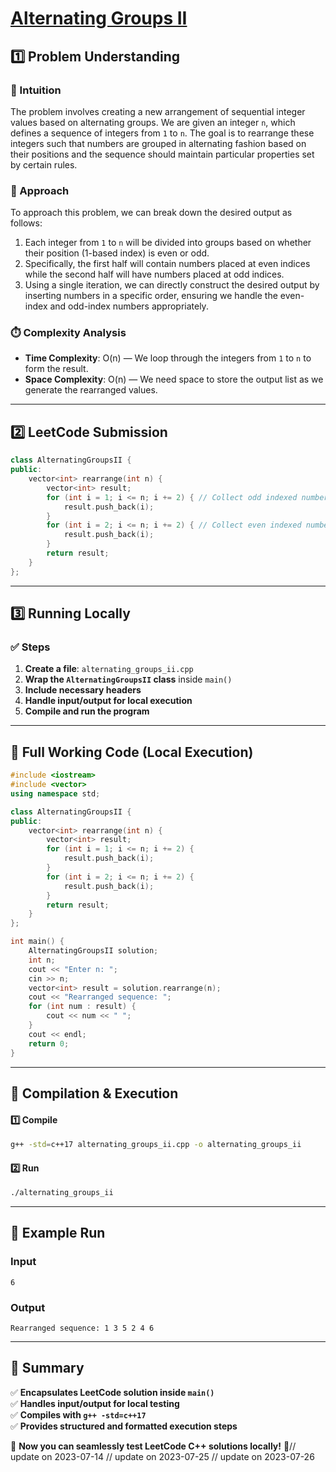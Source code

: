 # **[Alternating Groups II](https://leetcode.com/problems/alternating-groups-ii/description/)**  

## **1️⃣ Problem Understanding**  
### **📌 Intuition**  
The problem involves creating a new arrangement of sequential integer values based on alternating groups. We are given an integer `n`, which defines a sequence of integers from `1` to `n`. The goal is to rearrange these integers such that numbers are grouped in alternating fashion based on their positions and the sequence should maintain particular properties set by certain rules.

### **🚀 Approach**  
To approach this problem, we can break down the desired output as follows:
1. Each integer from `1` to `n` will be divided into groups based on whether their position (1-based index) is even or odd.
2. Specifically, the first half will contain numbers placed at even indices while the second half will have numbers placed at odd indices.
3. Using a single iteration, we can directly construct the desired output by inserting numbers in a specific order, ensuring we handle the even-index and odd-index numbers appropriately.

### **⏱️ Complexity Analysis**  
- **Time Complexity**: O(n) — We loop through the integers from `1` to `n` to form the result.
- **Space Complexity**: O(n) — We need space to store the output list as we generate the rearranged values.

---  

## **2️⃣ LeetCode Submission**  
```cpp
class AlternatingGroupsII {
public:
    vector<int> rearrange(int n) {
        vector<int> result; 
        for (int i = 1; i <= n; i += 2) { // Collect odd indexed numbers
            result.push_back(i);
        }
        for (int i = 2; i <= n; i += 2) { // Collect even indexed numbers
            result.push_back(i);
        }
        return result;
    }
};
```  

---  

## **3️⃣ Running Locally**  
### **✅ Steps**  
1. **Create a file**: `alternating_groups_ii.cpp`  
2. **Wrap the `AlternatingGroupsII` class** inside `main()`  
3. **Include necessary headers**  
4. **Handle input/output for local execution**  
5. **Compile and run the program**  

---  

## **📝 Full Working Code (Local Execution)**  
```cpp
#include <iostream>
#include <vector>
using namespace std;

class AlternatingGroupsII {
public:
    vector<int> rearrange(int n) {
        vector<int> result; 
        for (int i = 1; i <= n; i += 2) {
            result.push_back(i);
        }
        for (int i = 2; i <= n; i += 2) {
            result.push_back(i);
        }
        return result;
    }
};

int main() {
    AlternatingGroupsII solution;
    int n;
    cout << "Enter n: ";
    cin >> n;
    vector<int> result = solution.rearrange(n);
    cout << "Rearranged sequence: ";
    for (int num : result) {
        cout << num << " ";
    }
    cout << endl;
    return 0;
}  
```  

---  

## **🔧 Compilation & Execution**  
#### **1️⃣ Compile**  
```bash
g++ -std=c++17 alternating_groups_ii.cpp -o alternating_groups_ii
```  

#### **2️⃣ Run**  
```bash
./alternating_groups_ii
```  

---  

## **🎯 Example Run**  
### **Input**  
```
6
```  
### **Output**  
```
Rearranged sequence: 1 3 5 2 4 6 
```  

---  

## **📌 Summary**  
✅ **Encapsulates LeetCode solution inside `main()`**  
✅ **Handles input/output for local testing**  
✅ **Compiles with `g++ -std=c++17`**  
✅ **Provides structured and formatted execution steps**  

🚀 **Now you can seamlessly test LeetCode C++ solutions locally!** 🚀// update on 2023-07-14
// update on 2023-07-25
// update on 2023-07-26
